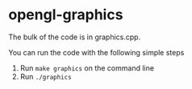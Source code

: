 # opengl-graphics
The bulk of the code is in graphics.cpp.

You can run the code with the following simple steps
1) Run `make graphics` on the command line
2) Run `./graphics`
